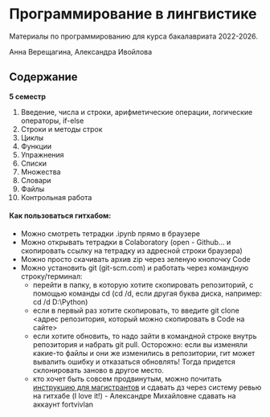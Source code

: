 # Программирование в лингвистике

Материалы по программированию для курса бакалавриата 2022-2026.

Анна Верещагина, Александра Ивойлова

## Содержание

**5 семестр**

1. Введение, числа и строки, арифметические операции, логические операторы, if-else
2. Строки и методы строк
3. Циклы
4. Функции
5. Упражнения
6. Списки
7. Множества
8. Словари
9. Файлы
10. Контрольная работа

#### Как пользоваться гитхабом:

- Можно смотреть тетрадки .ipynb прямо в браузере
- Можно открывать тетрадки в Colaboratory (open - Github... и скопировать ссылку на тетрадку из адресной строки браузера)
- Можно просто скачивать архив zip через зеленую кнопочку Code
- Можно установить git (git-scm.com) и работать через командную строку/терминал:
  - перейти в папку, в которую хотите скопировать репозиторий, с помощью команды cd (cd /d, если другая буква диска, например: cd /d D:\Python)
  - если в первый раз хотите скопировать, то введите git clone <адрес репозитория, который можно скопировать в Code на сайте>
  - если хотите обновить, то надо зайти в командной строке внутрь репозитория и набрать git pull. Осторожно: если вы изменяли какие-то файлы и они же изменились в репозитории, гит может вывалить ошибку и отказаться обновлять! Тогда придется склонировать заново в другое место. 
  - кто хочет быть совсем продвинутым, можно почитать [инструкцию для магистрантов](https://github.com/rsuh-python/mag2023/blob/main/CL/term01/01-Intro%2C%20Github%2C%20Basics/Github_Manual.pdf) и сдавать дз через систему ревью на гитхабе (I love it!) - Александре Михайловне сдавать на аккаунт fortvivlan
  
